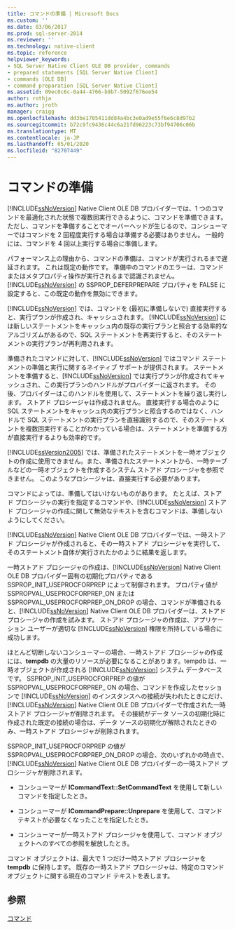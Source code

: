 ```yaml
---
title: コマンドの準備 | Microsoft Docs
ms.custom: ''
ms.date: 03/06/2017
ms.prod: sql-server-2014
ms.reviewer: ''
ms.technology: native-client
ms.topic: reference
helpviewer_keywords:
- SQL Server Native Client OLE DB provider, commands
- prepared statements [SQL Server Native Client]
- commands [OLE DB]
- command preparation [SQL Server Native Client]
ms.assetid: 09ec0c6c-0a44-4766-b9b7-5092f676ee54
author: rothja
ms.author: jroth
manager: craigg
ms.openlocfilehash: dd3be1705411dd84a4bc3e0ad9e55f6e6c8d97b2
ms.sourcegitcommit: b72c9fc9436c44c6a21fd96223c73bf94706c06b
ms.translationtype: MT
ms.contentlocale: ja-JP
ms.lasthandoff: 05/01/2020
ms.locfileid: "82707449"
---
```

# <a name="preparing-commands"></a>コマンドの準備
  [!INCLUDE[ssNoVersion](../../includes/ssnoversion-md.md)] Native Client OLE DB プロバイダーでは、1 つのコマンドを最適化された状態で複数回実行できるように、コマンドを準備できます。ただし、コマンドを準備することでオーバーヘッドが生じるので、コンシューマーではコマンドを 2 回程度実行する場合は準備する必要はありません。 一般的には、コマンドを 4 回以上実行する場合に準備します。  
  
 パフォーマンス上の理由から、コマンドの準備は、コマンドが実行されるまで遅延されます。 これは既定の動作です。 準備中のコマンドのエラーは、コマンドまたはメタプロパティ操作が実行されるまで認識されません。 [!INCLUDE[ssNoVersion](../../includes/ssnoversion-md.md)] の SSPROP_DEFERPREPARE プロパティを FALSE に設定すると、この既定の動作を無効にできます。  
  
 [!INCLUDE[ssNoVersion](../../includes/ssnoversion-md.md)] では、コマンドを (最初に準備しないで) 直接実行すると、実行プランが作成され、キャッシュされます。 [!INCLUDE[ssNoVersion](../../includes/ssnoversion-md.md)] には新しいステートメントをキャッシュ内の既存の実行プランと照合する効率的なアルゴリズムがあるので、SQL ステートメントを再実行すると、そのステートメントの実行プランが再利用されます。  
  
 準備されたコマンドに対して、[!INCLUDE[ssNoVersion](../../includes/ssnoversion-md.md)] ではコマンド ステートメントの準備と実行に関するネイティブ サポートが提供されます。 ステートメントを準備すると、[!INCLUDE[ssNoVersion](../../includes/ssnoversion-md.md)] では実行プランが作成されてキャッシュされ、この実行プランのハンドルがプロバイダーに返されます。 その後、プロバイダーはこのハンドルを使用して、ステートメントを繰り返し実行します。 ストアド プロシージャは作成されません。 直接実行する場合のように SQL ステートメントをキャッシュ内の実行プランと照合するのではなく、ハンドルで SQL ステートメントの実行プランを直接識別するので、そのステートメントを複数回実行することがわかっている場合は、ステートメントを準備する方が直接実行するよりも効率的です。  
  
 [!INCLUDE[ssVersion2005](../../includes/ssversion2005-md.md)] では、準備されたステートメントを一時オブジェクトの作成に使用できません。また、準備されたステートメントから、一時テーブルなどの一時オブジェクトを作成するシステム ストアド プロシージャを参照できません。 このようなプロシージャは、直接実行する必要があります。  
  
 コマンドによっては、準備してはいけないものがあります。 たとえば、ストアド プロシージャの実行を指定するコマンドや、[!INCLUDE[ssNoVersion](../../includes/ssnoversion-md.md)] ストアド プロシージャの作成に関して無効なテキストを含むコマンドは、準備しないようにしてください。  
  
 [!INCLUDE[ssNoVersion](../../includes/ssnoversion-md.md)] Native Client OLE DB プロバイダーでは、一時ストアド プロシージャが作成されると、その一時ストアド プロシージャを実行して、そのステートメント自体が実行されたかのように結果を返します。  
  
 一時ストアド プロシージャの作成は、[!INCLUDE[ssNoVersion](../../includes/ssnoversion-md.md)] Native Client OLE DB プロバイダー固有の初期化プロパティである SSPROP_INIT_USEPROCFORPREP によって制御されます。 プロパティ値が SSPROPVAL_USEPROCFORPREP_ON または SSPROPVAL_USEPROCFORPREP_ON_DROP の場合、コマンドが準備されると、[!INCLUDE[ssNoVersion](../../includes/ssnoversion-md.md)] Native Client OLE DB プロバイダーは、ストアド プロシージャの作成を試みます。 ストアド プロシージャの作成は、アプリケーション ユーザーが適切な [!INCLUDE[ssNoVersion](../../includes/ssnoversion-md.md)] 権限を所持している場合に成功します。  
  
 ほとんど切断しないコンシューマーの場合、一時ストアド プロシージャの作成には、**tempdb** の大量のリソースが必要になることがあります。tempdb は、一時オブジェクトが作成される [!INCLUDE[ssNoVersion](../../includes/ssnoversion-md.md)] システム データベースです。 SSPROP_INIT_USEPROCFORPREP の値が SSPROPVAL_USEPROCFORPREP_ ON の場合、コマンドを作成したセッションで [!INCLUDE[ssNoVersion](../../includes/ssnoversion-md.md)] のインスタンスへの接続が失われたときにだけ、[!INCLUDE[ssNoVersion](../../includes/ssnoversion-md.md)] Native Client OLE DB プロバイダーで作成された一時ストアド プロシージャが削除されます。 その接続がデータ ソースの初期化時に作成された既定の接続の場合は、データ ソースの初期化が解除されたときのみ、一時ストアド プロシージャが削除されます。  
  
 SSPROP_INIT_USEPROCFORPREP の値が SSPROPVAL_USEPROCFORPREP_ON_DROP の場合、次のいずれかの時点で、[!INCLUDE[ssNoVersion](../../includes/ssnoversion-md.md)] Native Client OLE DB プロバイダーの一時ストアド プロシージャが削除されます。  
  
-   コンシューマーが **ICommandText::SetCommandText** を使用して新しいコマンドを指定したとき。  
  
-   コンシューマーが **ICommandPrepare::Unprepare** を使用して、コマンド テキストが必要なくなったことを指定したとき。  
  
-   コンシューマーが一時ストアド プロシージャを使用して、コマンド オブジェクトへのすべての参照を解放したとき。  
  
 コマンド オブジェクトは、最大で 1 つだけ一時ストアド プロシージャを **tempdb** に保持します。 既存の一時ストアド プロシージャは、特定のコマンド オブジェクトに関する現在のコマンド テキストを表します。  
  
## <a name="see-also"></a>参照  
 [コマンド](commands.md)  
  
  
